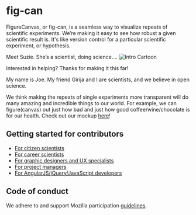 # fig-can

FigureCanvas, or fig-can, is a seamless way to visualize repeats of scientific experiments. We’re making it easy to see how robust a given scientific result is. It's like version control for a particular scientific experiment, or hypothesis.

Meet Suzie. She’s a scientist, doing science….
![Intro Cartoon](/img/suzie_the_scientist.jpg)

Interested in helping? Thanks for making it this far!

My name is Joe. My friend Girija and I are scientists, and we believe in open science.

We think making the repeats of single experiments more transparent will do many amazing and incredible things to our world. For example, we can figure(canvas) out just how bad and just how good coffee/wine/chocolate is for our health.
Check out our mockup [here](img/fig-can-mockup.png)!

## Getting started for contributors

- [For citizen scientists](CONTRIBUTING.md#for-citizen-scientists)
- [For career scientists](CONTRIBUTING.md#for-career-scientists)
- [For graphic designers and UX specialists](CONTRIBUTING.md#for-graphic-designers-and-UX-specialists)
- [For project managers](CONTRIBUTING.md#for-project-managers)
- [For AngularJS/jQuery/JavaScript developers](CONTRIBUTING.md#for-developers)

## Code of conduct

We adhere to and support Mozilla participation [guidelines](https://www.mozilla.org/en-US/about/governance/policies/participation/).
